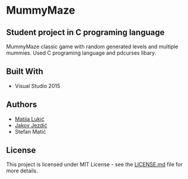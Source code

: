 # MummyMaze

## Student project in C programing language

MummyMaze classic game with random generated levels and multiple mummies. Used C programing language and pdcurses libary.

## Built With
* Visual Studio 2015

## Authors

* [Matija Lukić](https://github.com/matijalukic)
* [Jakov Jezdić](https://github.com/jakovj)
* Stefan Matić

## License

This project is licensed under MIT License - see the [LICENSE.md](LICENSE.md) file for more details.
